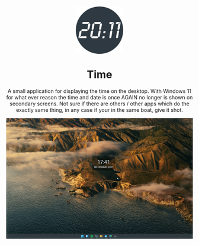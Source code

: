 <p align="center">
    <img width="128" align="center" src="Time.Package/Images/time.png" >
</p>

<h1 align="center">
  Time
</h1>

<p align="center">
  A small application for displaying the time on the desktop. With Windows 11 for what ever reason the time and date is once AGAIN no longer is shown on secondary screens.
 Not sure if there are others / other apps which do the exactly same thing, in any case if your in the same boat, give it shot.
</p>

<p align="center">
    <img  align="center" src="sample/demo.gif" >
</p>

